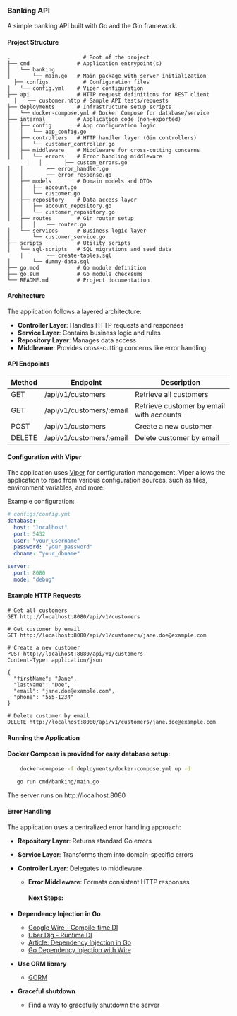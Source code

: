 ### Banking API

A simple banking API built with Go and the Gin framework.

#### Project Structure

```
.                       # Root of the project
├── cmd               # Application entrypoint(s)
│   └── banking
│       └── main.go   # Main package with server initialization
  ├── configs           # Configuration files
│   └── config.yml    # Viper configuration
├── api               # HTTP request definitions for REST client
  │   └── customer.http # Sample API tests/requests
├── deployments       # Infrastructure setup scripts
│   └── docker-compose.yml # Docker Compose for database/service
├── internal          # Application code (non-exported)
│   ├── config        # App configuration logic
│   │   └── app_config.go
│   ├── controllers   # HTTP handler layer (Gin controllers)
│   │   └── customer_controller.go
│   ├── middleware    # Middleware for cross-cutting concerns
│   │   └── errors    # Error handling middleware
      │   │       ├── custom_errors.go
│   │       ├── error_handler.go
│   │       └── error_response.go
│   ├── models        # Domain models and DTOs
│   │   ├── account.go
│   │   └── customer.go
│   ├── repository    # Data access layer
│   │   ├── account_repository.go
│   │   └── customer_repository.go
│   ├── routes        # Gin router setup
    │   │   └── router.go
│   └── services      # Business logic layer
│       └── customer_service.go
├── scripts           # Utility scripts
│   └── sql-scripts   # SQL migrations and seed data
    │       ├── create-tables.sql
│       └── dummy-data.sql
├── go.mod            # Go module definition
├── go.sum            # Go module checksums
└── README.md         # Project documentation
```

#### Architecture

The application follows a layered architecture:

- **Controller Layer**: Handles HTTP requests and responses
- **Service Layer**: Contains business logic and rules
- **Repository Layer**: Manages data access
- **Middleware**: Provides cross-cutting concerns like error handling

#### API Endpoints

| Method | Endpoint                   | Description                               |
|--------|----------------------------|-------------------------------------------|
| GET    | /api/v1/customers          | Retrieve all customers                    |
| GET    | /api/v1/customers/:email   | Retrieve customer by email with accounts  |
| POST   | /api/v1/customers          | Create a new customer                     |
| DELETE | /api/v1/customers/:email   | Delete customer by email                  |

#### Configuration with Viper

The application uses [Viper](https://github.com/spf13/viper) for configuration management. Viper allows the application
to read from various configuration sources, such as files, environment variables, and more.

Example configuration:

```yaml
# configs/config.yml
database:
  host: "localhost"
  port: 5432
  user: "your_username"
  password: "your_password"
  dbname: "your_dbname"

server:
  port: 8080
  mode: "debug"
```


#### Example HTTP Requests

```http
# Get all customers
GET http://localhost:8080/api/v1/customers

# Get customer by email
GET http://localhost:8080/api/v1/customers/jane.doe@example.com

# Create a new customer
POST http://localhost:8080/api/v1/customers
Content-Type: application/json

{
  "firstName": "Jane",
  "lastName": "Doe",
  "email": "jane.doe@example.com",
  "phone": "555-1234"
}

# Delete customer by email
DELETE http://localhost:8080/api/v1/customers/jane.doe@example.com
```

#### Running the Application

#### Docker Compose is provided for easy database setup:
```bash
    docker-compose -f deployments/docker-compose.yml up -d
```


```bash
   go run cmd/banking/main.go 
```

The server runs on http://localhost:8080

#### Error Handling

The application uses a centralized error handling approach:

- **Repository Layer**: Returns standard Go errors
- **Service Layer**: Transforms them into domain-specific errors
- **Controller Layer**: Delegates to middleware
  - **Error Middleware**: Formats consistent HTTP responses

    #### Next Steps:

- **Dependency Injection in Go**
    - [Google Wire - Compile-time DI](https://github.com/google/wire)
    - [Uber Dig - Runtime DI](https://github.com/uber-go/dig)
    - [Article: Dependency Injection in Go](https://medium.com/@john.doe/dependency-injection-in-go-1a6a1f4eabe)
    - [Go Dependency Injection with Wire](https://medium.com/@john.doe/go-dependency-injection-with-wire-1a6a1f4eabe)

- **Use ORM library**
  - [GORM](https://gorm.io/) 

- **Graceful shutdown**
  - Find a way to gracefully shutdown the server